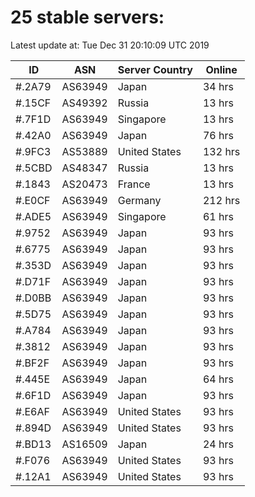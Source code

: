# 25 stable servers:

Latest update at: Tue Dec 31 20:10:09 UTC 2019

| ID | ASN | Server Country | Online |
| -- | --- | -------------- | ------ |
| #.2A79 | AS63949 | Japan | 34 hrs |
| #.15CF | AS49392 | Russia | 13 hrs |
| #.7F1D | AS63949 | Singapore | 13 hrs |
| #.42A0 | AS63949 | Japan | 76 hrs |
| #.9FC3 | AS53889 | United States | 132 hrs |
| #.5CBD | AS48347 | Russia | 13 hrs |
| #.1843 | AS20473 | France | 13 hrs |
| #.E0CF | AS63949 | Germany | 212 hrs |
| #.ADE5 | AS63949 | Singapore | 61 hrs |
| #.9752 | AS63949 | Japan | 93 hrs |
| #.6775 | AS63949 | Japan | 93 hrs |
| #.353D | AS63949 | Japan | 93 hrs |
| #.D71F | AS63949 | Japan | 93 hrs |
| #.D0BB | AS63949 | Japan | 93 hrs |
| #.5D75 | AS63949 | Japan | 93 hrs |
| #.A784 | AS63949 | Japan | 93 hrs |
| #.3812 | AS63949 | Japan | 93 hrs |
| #.BF2F | AS63949 | Japan | 93 hrs |
| #.445E | AS63949 | Japan | 64 hrs |
| #.6F1D | AS63949 | Japan | 93 hrs |
| #.E6AF | AS63949 | United States | 93 hrs |
| #.894D | AS63949 | United States | 93 hrs |
| #.BD13 | AS16509 | Japan | 24 hrs |
| #.F076 | AS63949 | United States | 93 hrs |
| #.12A1 | AS63949 | United States | 93 hrs |


